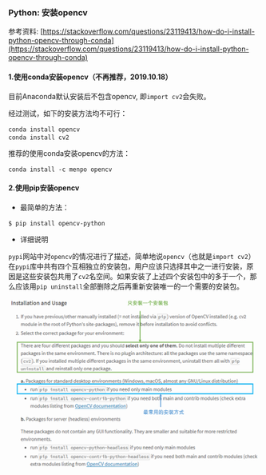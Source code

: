 ### Python: 安装opencv

参考资料: [https://stackoverflow.com/questions/23119413/how-do-i-install-python-opencv-through-conda](https://stackoverflow.com/questions/23119413/how-do-i-install-python-opencv-through-conda)

#### 1.使用conda安装opencv（不再推荐，2019.10.18）

目前Anaconda默认安装后不包含opencv, 即`import cv2`会失败。

经过测试，如下的安装方法均不可行：

```shell
conda install opencv
conda install cv2
```

推荐的使用conda安装opencv的方法：

```shell
conda install -c menpo opencv
```

#### 2.使用pip安装opencv

* 最简单的方法：

```shell
$ pip install opencv-python
```

* 详细说明

`pypi`网站中对`opencv`的情况进行了描述，简单地说`opencv`（也就是`import cv2`）在`pypi`库中共有四个互相独立的安装包，用户应该只选择其中之一进行安装，原因是这些安装包共用了`cv2`名空间。如果安装了上述四个安装包中的多于一个，那么应该用`pip uninstall`全部删除之后再重新安装唯一的一个需要的安装包。

![](/assets/python029_01.png)